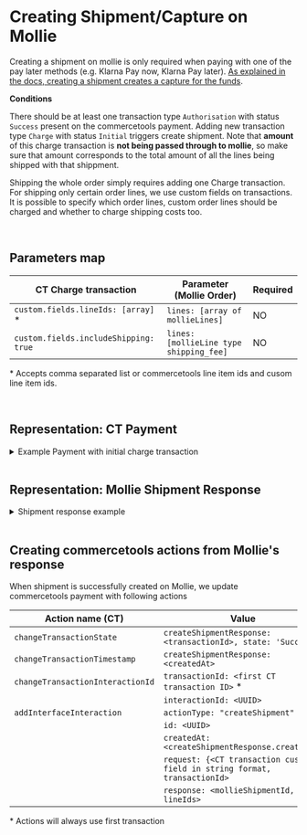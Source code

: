 # Creating Shipment/Capture on Mollie

Creating a shipment on mollie is only required when paying with one of the pay later methods (e.g. Klarna Pay now, Klarna Pay later). [As explained in the docs, creating a shipment creates a capture for the funds](https://docs.mollie.com/reference/v2/shipments-api/create-shipment).


**Conditions**

There should be at least one transaction type `Authorisation` with status `Success` present on the commercetools payment.
Adding new transaction type `Charge` with status `Initial` triggers create shipment. Note that **amount** of this charge transaction is **not being passed through to mollie**, so make sure that amount corresponds to the total amount of all the lines being shipped with that shippment.

Shipping the whole order simply requires adding one Charge transaction.
For shipping only certain order lines, we use custom fields on transactions. It is possible to specify which order lines, custom order lines should be charged and whether to charge shipping costs too.

<br />

## Parameters map

| CT Charge transaction                      | Parameter (Mollie Order)                     | Required |
|--------------------------------------------|----------------------------------------------|----------|
| `custom.fields.lineIds: [array]` *         | `lines: [array of mollieLines]`              | NO       |
| `custom.fields.includeShipping: true`      | `lines: [mollieLine type shipping_fee]`      | NO       |

\* Accepts comma separated list or commercetools line item ids and cusom line item ids.

<br />

## Representation: CT Payment
<details>
  <summary>Example Payment with initial charge transaction</summary>

```json
{
    "id": "c0887a2d-bfbf-4f77-8f3d-fc33fb4c0920",
    "version": 7,
    "lastMessageSequenceNumber": 4,
    "createdAt": "2021-12-16T08:21:02.813Z",
    "lastModifiedAt": "2021-12-16T08:22:28.979Z",
    "lastModifiedBy": {
        "clientId": "A-7gCPuzUQnNSdDwlOCC",
        "isPlatformClient": false
    },
    "createdBy": {
        "clientId": "A-7gCPuzUQnNSdDwlOCC",
        "isPlatformClient": false
    },
    "key": "ord_5h2f3w",
    "amountPlanned": {
        "type": "centPrecision",
        "currencyCode": "EUR",
        "centAmount": 1604,
        "fractionDigits": 2
    },
    "paymentMethodInfo": {
        "paymentInterface": "Mollie",
        "method": "ideal"
    },
    "custom": {
        "type": {
            "typeId": "type",
            "id": "c11764fa-4e07-4cc0-ba40-e7dfc8d67b4e"
        },
        "fields": {
            "createPayment": "{\"redirectUrl\":\"https://www.redirect.com/\",\"webhookUrl\":\"https://webhook.com\",\"locale\":\"nl_NL\"}"
        }
    },
    "paymentStatus": {},
    "transactions": [
        {
            "id": "869ea4f0-b9f6-4006-bf04-d8306b5c9564",
            "type": "Authorization",
            "amount": {
                "type": "centPrecision",
                "currencyCode": "EUR",
                "centAmount": 1604,
                "fractionDigits": 2
            },
            "state": "Success"
        },
        {
            "id": "ad199f53-09be-43a5-ae73-aa97248239ad",
            "type": "Charge",
            "amount": {
                "centAmount": 1604,
                "currencyCode": "EUR"
            },
            "state": "Initial",
            "custom": {
                "type": {
                    "key": "ct-mollie-integration-transaction-type"
                },
                "fields": {
                    "lineIds": "00af27cd-242c-4751-ad55-d5055ee2903d",
                    "includeShipping": true
                }
            }
        }
    ],
    "interfaceInteractions": []
}
```
</details>
<br />



## Representation: Mollie Shipment Response
<details>
  <summary>Shipment response example</summary>

```json
{
    "resource": "shipment",
    "id": "shp_if7wde",
    "orderId": "ord_5h2f3w",
    "createdAt": "2021-12-16T07:17:24+00:00",
    "lines": [
        {
            "resource": "orderline",
            "id": "odl_1.dy2xdk",
            "orderId": "ord_5h2f3w",
            "name": "Banaan",
            "metadata": {
                "cartLineItemId": "00af27cd-242c-4751-ad55-d5055ee2903d"
            },
            "quantity": 2,
            "totalAmount": {
                "value": "16.04",
                "currency": "EUR"
            },
        },
        {
            "resource": "orderline",
            "id": "odl_1.wmux1q",
            "orderId": "ord_5h2f3w",
            "name": "Shipping - Standard Shipping",
            "type": "shipping_fee",
            "metadata": null,
            "quantity": 1,
            "totalAmount": {
                "value": "0.00",
                "currency": "EUR"
            },
        }
    ]
}
```
</details>
<br />

## Creating commercetools actions from Mollie's response

When shipment is successfully created on Mollie, we update commercetools payment with following actions

| Action name (CT)                 | Value                                                                      |
| -------------------------------- | -------------------------------------------------------------------------- |
| `changeTransactionState`         | `createShipmentResponse: <transactionId>, state: 'Success'`                |
| `changeTransactionTimestamp`     | `createShipmentResponse: <createdAt>`                                      |
| `changeTransactionInteractionId` | `transactionId: <first CT transaction ID>` *                               |
|                                  | `interactionId: <UUID>`                                                    |
| `addInterfaceInteraction`        | `actionType: "createShipment"`                                             |
|                                  | `id: <UUID>`                                                               |
|                                  | `createdAt: <createShipmentResponse.createdAt>`                            |
|                                  | `request: {<CT transaction custom field in string format, transactionId>`  |
|                                  | `response: <mollieShipmentId, lineIds>`                                    |

\* Actions will always use first transaction
